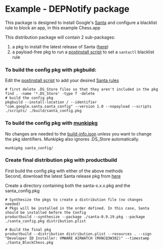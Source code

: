 # Example - DEPNotify package
This package is designed to install Google's [Santa](https://github.com/google/santa) and configure a blacklist rule to block an app, in this example Chess.app

This distribution package will contain 2 sub-packages:  
  1. a pkg to install the latest release of Santa ([here](https://github.com/google/santa/releases))  
  2. a payload-free pkg to run a [postinstall script](https://github.com/vmwaresamples/AirWatch-samples/blob/master/macOS-Samples/BootstrapPackage/Example-Santa_BlockChess/scripts/postinstall) to set a `santactl` blacklist rule

### To build the config pkg with pkgbuild:
Edit the [postinstall script](https://github.com/vmwaresamples/AirWatch-samples/blob/master/macOS-Samples/BootstrapPackage/Example-Santa_BlockChess/scripts/postinstall) to add your desired [Santa rules](https://github.com/google/santa/wiki)

```
# first delete .DS_Store files so that they aren't included in the pkg
find . -name '*.DS_Store' -type f -delete
# build the config pkg
pkgbuild --install-location / --identifier "com.google.santa.santa_config" --version 1.0 --nopayload --scripts ./scripts/ ./build/santa_config.pkg
```

### To build the config pkg with [munkipkg](https://github.com/munki/munki-pkg)
No changes are needed to the [build-info.json](https://github.com/vmwaresamples/AirWatch-samples/blob/master/macOS-Samples/BootstrapPackage/Example-Santa_BlockChess/build-info.json) unless you want to change the pkg identifiers. Munkipkg also ignores .DS_Store automatically.  

```
munkipkg santa_config/
```

### Create final distribution pkg with productbuild
First build the config pkg with either of the above methods  
Second, download the latest Santa release pkg from [here](https://github.com/google/santa/releases)

Create a directory containing both the santa-x.x.x.pkg and the santa_config.pkg

```
# Synthesize the pkgs to create a distribution file (no changes needed)
# Pkgs will be installed in the order defined. In this case, Santa should be installed before the Config
productbuild --synthesize --package ./santa-0.9.19.pkg --package ./santa_config.pkg distribution.plist

# Build the final pkg
productbuild --distribution distribution.plist --resources . --sign "Developer ID Installer: VMWARE AIRWATCH (MXNCQ3W382)" --timestamp ./Santa_BlockChess.pkg
```
